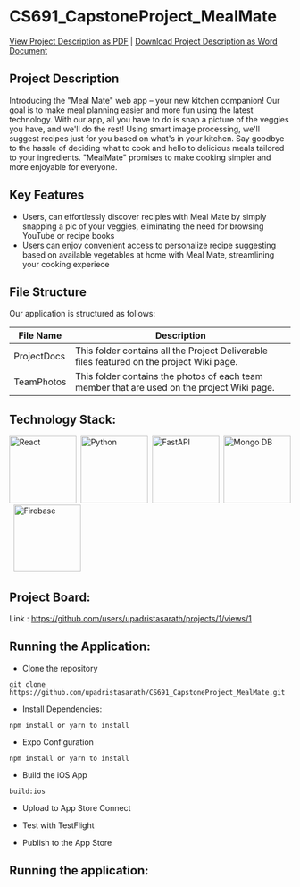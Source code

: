 # CS691_CapstoneProject_MealMate


[View Project Description as PDF](https://github.com/upadristasarath/CS691_CapstoneProject_MealMate/blob/main/ProjectDocs/Sprint%201/Deliverable%201.pdf) | <a id="raw-url" href="https://github.com/upadristasarath/CS691_CapstoneProject_MealMate/blob/main/ProjectDocs/Artifacts/Project%20Description/Project%20Description.docx">Download Project Description as Word Document</a>

## Project Description
Introducing the "Meal Mate" web app – your new kitchen companion! Our goal is to make meal planning easier and more fun using the latest technology. With our app, all you have to do is snap a picture of the veggies you have, and we'll do the rest! Using smart image processing, we'll suggest recipes just for you based on what's in your kitchen. Say goodbye to the hassle of deciding what to cook and hello to delicious meals tailored to your ingredients. "MealMate" promises to make cooking simpler and more enjoyable for everyone.

## Key Features
* Users, can effortlessly discover recipies with Meal Mate by simply snapping a pic of your veggies, eliminating the need for browsing YouTube or recipe books
* Users can enjoy convenient access to personalize recipe suggesting based on available vegetables at home with Meal Mate, streamlining your cooking experiece

## File Structure

Our application is structured as follows:

| File Name   | Description                                                            |
|--------------|----------------------------------------------------------------------------------------------------------------------------------------------------------------------------------------------------------------------------------------------------------------|
| ProjectDocs      | This folder contains all the Project Deliverable files featured on the project Wiki page.    
| TeamPhotos   | This folder contains the photos of each team member that are used on the project Wiki page.   

## Technology Stack:

<img src="https://cdn.jsdelivr.net/gh/devicons/devicon@latest/icons/react/react-original.svg" title="React" alt="React" width="120" height="120"/>&nbsp;
<img src="https://cdn.jsdelivr.net/gh/devicons/devicon@latest/icons/python/python-original.svg" title="Python" alt="Python" width="120" height="120"/>&nbsp;
<img src="https://cdn.jsdelivr.net/gh/devicons/devicon@latest/icons/fastapi/fastapi-original.svg" title="Fast API" alt="FastAPI" width="120" height="120"/>&nbsp;
<img src="https://cdn.jsdelivr.net/gh/devicons/devicon@latest/icons/mongodb/mongodb-original.svg" title="MongoDB" alt="Mongo DB" width="120" height="120"/>&nbsp;
<img src="https://cdn.jsdelivr.net/gh/devicons/devicon@latest/icons/firebase/firebase-original.svg" title="Firebase" alt="Firebase" width="120" height="120"/>&nbsp;

## Project Board:

Link : https://github.com/users/upadristasarath/projects/1/views/1

## Running the Application:

* Clone the repository
```
git clone https://github.com/upadristasarath/CS691_CapstoneProject_MealMate.git
```
* Install Dependencies:
```
npm install or yarn to install
```
* Expo Configuration
```
npm install or yarn to install
```
* Build the iOS App
```
build:ios
```
* Upload to App Store Connect

* Test with TestFlight

* Publish to the App Store

## Running the application:


